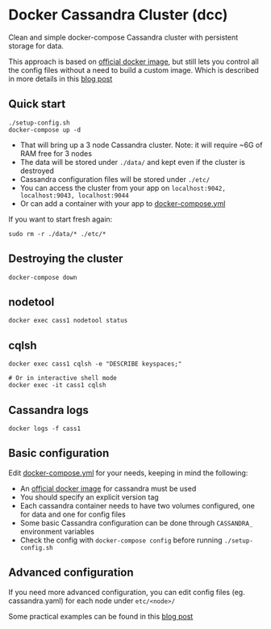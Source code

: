 # Docker Cassandra Cluster (dcc)
Clean and simple docker-compose Cassandra cluster with persistent storage for data.

This approach is based on [official docker image](https://hub.docker.com/_/cassandra/), but still lets you control all the config files without a need to build a custom image. Which is described in more details in this [blog post](https://digitalis.io/blog/)

## Quick start
```
./setup-config.sh
docker-compose up -d
```
   - That will bring up a 3 node Cassandra cluster. Note: it will require ~6G of RAM free for 3 nodes
   - The data will be stored under `./data/` and kept even if the cluster is destroyed
   - Cassandra configuration files will be stored under `./etc/`
   - You can access the cluster from your app on `localhost:9042, localhost:9043, localhost:9044` 
   - Or can add a container with your app to [docker-compose.yml](docker-compose.yml)

If you want to start fresh again:
```
sudo rm -r ./data/* ./etc/*
```

## Destroying the cluster
```
docker-compose down
```

## nodetool
```
docker exec cass1 nodetool status
```

## cqlsh
```
docker exec cass1 cqlsh -e "DESCRIBE keyspaces;"

# Or in interactive shell mode
docker exec -it cass1 cqlsh
```

## Cassandra logs
```
docker logs -f cass1
```

## Basic configuration
Edit [docker-compose.yml](docker-compose.yml) for your needs, keeping in mind the following:

   - An [official docker image](https://hub.docker.com/_/cassandra/) for cassandra must be used
   - You should specify an explicit version tag
   - Each cassandra container needs to have two volumes configured, one for data and one for config files
   - Some basic Cassandra configuration can be done through `CASSANDRA_` environment  variables
   - Check the config with `docker-compose config` before running `./setup-config.sh`

## Advanced configuration
If you need more advanced configuration, you can edit config files (eg. cassandra.yaml) for each node under `etc/<node>/`

Some practical examples can be found in this [blog post](https://digitalis.io/blog/)
